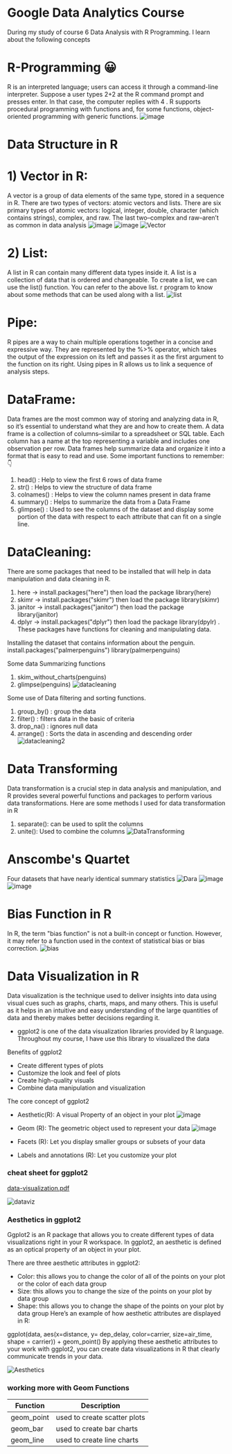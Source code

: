 # Google Data Analytics Course 
During my study of course 6 Data Analysis with R Programming. I learn about the following concepts
# R-Programming 😀
R is an interpreted language; users can access it through a command-line interpreter. Suppose a user types 2+2 at the R command prompt and presses enter. In that case, the computer replies with 4 . R supports procedural programming with functions and, for some functions, object-oriented programming with generic functions.
![image](https://github.com/Anish-shakya/R-Programming/assets/64535767/db3071a5-1bb8-44d6-919a-a44f5a7fc0f0)

# Data Structure in R
# 1) Vector in R:
A vector is a group of data elements of the same type, stored in a sequence in R. There are two types of vectors: atomic vectors and lists.
There are six primary types of atomic vectors: logical, integer, double, character (which contains strings), complex, and raw. 
The last two–complex and raw–aren’t as common in data analysis
![image](https://github.com/Anish-shakya/R-Programming/assets/64535767/e6a453bc-95a1-441c-9b61-e45fc5019888)
![image](https://github.com/Anish-shakya/R-Programming/assets/64535767/1d617195-7d96-4948-bc8d-2217d0846948)
![Vector](https://github.com/Anish-shakya/R-Programming/assets/64535767/dd12622c-1a0a-4311-bd2c-0a74848721d0)


# 2) List:
A list in R can contain many different data types inside it. A list is a collection of data that is ordered and changeable.
To create a list, we can use the list() function.
You can refer to the above list. r program to know about some methods that can be used along with a list.
![list](https://github.com/Anish-shakya/R-Programming/assets/64535767/0070fe41-d03a-45d0-b85b-901430bcb6dc)

# Pipe:
R pipes are a way to chain multiple operations together in a concise and expressive way. They are represented by the %>% operator, which takes the output of the expression on its left and passes it as the first argument to the function on its right. Using pipes in R allows us to link a sequence of analysis steps.

# DataFrame:
Data frames are the most common way of storing and analyzing data in R, so it’s essential to understand what they are and how to create them. A data frame is a collection of columns–similar to a spreadsheet or SQL table. Each column has a name at the top representing a variable and includes one observation per row. Data frames help summarize data and organize it into a format that is easy to read and use. 
Some important functions to remember:👇
1) head() : Help to view the first 6 rows of data frame
2) str() : Helps to view the structure of data frame
3) colnames() : Helps to view the column names present in data frame
4) summary() : Helps to  summarize the data from a Data Frame
5) glimpse() : Used to see the columns of the dataset and display some portion of the data with respect to each attribute that can fit on a single line.

# DataCleaning:
There are some packages that need to be installed that will help in data manipulation and data cleaning in R.
1) here  -> install.packages("here")  then load the package  library(here)
2) skimr -> install.packages("skimr")  then load the package  library(skimr)
3) janitor -> install.packages("janitor")  then load the package  library(janitor)
4) dplyr -> install.packages("dplyr")  then load the package  library(dpylr) .
These packages have functions for cleaning and manipulating data.

Installing the dataset that contains information about the penguin.
install.packages("palmerpenguins")
library(palmerpenguins)

Some data Summarizing functions
1) skim_without_charts(penguins)
2) glimpse(penguins)
![datacleaning](https://github.com/Anish-shakya/R-Programming/assets/64535767/b5770237-c67a-49ed-aa33-55b1221f2b99)

Some use of Data filtering and sorting functions.
1)   group_by() : group the data 
2)   filter() : filters data in the basic of criteria
3)   drop_na() : ignores null data
4)   arrange() : Sorts the data in ascending and descending order
![datacleaning2](https://github.com/Anish-shakya/R-Programming/assets/64535767/ebc38e87-b296-4903-937d-08efbc79079a)

# Data Transforming
Data transformation is a crucial step in data analysis and manipulation, and R provides several powerful functions and packages to perform various data transformations. Here are some  methods I used for data transformation in R
1) separate(): can be used to split the columns
2) unite(): Used to combine the columns
![DataTransforming](https://github.com/Anish-shakya/R-Programming/assets/64535767/4e8675e7-ac47-4804-80c6-731c8b794446)

# Anscombe's Quartet
Four datasets that have nearly identical summary statistics
![Dara](https://github.com/Anish-shakya/R-Programming/assets/64535767/5c0e0cb0-a9c8-453f-a37a-113a635eaa47)
![image](https://github.com/Anish-shakya/R-Programming/assets/64535767/31af9564-e910-468d-b10e-8a684335f0a4)
![image](https://github.com/Anish-shakya/R-Programming/assets/64535767/38ce9443-1b67-4f14-b462-4378ea78c3a8)

# Bias Function in R
In R, the term "bias function" is not a built-in concept or function. However, it may refer to a function used in the context of statistical bias or bias correction.
![bias](https://github.com/Anish-shakya/R-Programming/assets/64535767/57a36262-a41c-424c-acd4-21987665030c)

# Data Visualization in R
Data visualization is the technique used to deliver insights into data using visual cues such as graphs, charts, maps, and many others. This is useful as it helps in an intuitive and easy understanding of the large quantities of data and thereby makes better decisions regarding it.
- ggplot2 is one of the data visualization libraries provided by R language. Throughout my course, I have use this library to visualized the data

Benefits of ggplot2
- Create different types of plots
- Customize the look and feel of plots
- Create high-quality visuals
- Combine data manipulation and visualization

The core concept of ggplot2
- Aesthetic(R): A visual Property of an object in your plot
![image](https://github.com/Anish-shakya/R-Programming/assets/64535767/7f24c6d1-fad9-4985-b3e0-d910ff395f0a)

- Geom (R): The geometric object used to represent your data
![image](https://github.com/Anish-shakya/R-Programming/assets/64535767/a68f6a9e-a61c-49c6-abf3-ec9aa7acff54)

- Facets (R): Let you display smaller groups  or subsets of your data
- Labels and annotations (R): Let you customize your plot

### cheat sheet for ggplot2
[data-visualization.pdf](https://github.com/Anish-shakya/R-Programming/files/11929147/data-visualization.pdf)

![dataviz](https://github.com/Anish-shakya/R-Programming/assets/64535767/77c3786c-792e-43d3-ad14-67581c9456cf)

### Aesthetics in ggplot2
Ggplot2 is an R package that allows you to create different types of data visualizations right in your R workspace. In ggplot2, an aesthetic is defined as an optical property of an object in your plot. 

There are three aesthetic attributes in ggplot2:
- Color: this allows you to change the color of all of the points on your plot or the color of each data group
- Size: this allows you to change the size of the points on your plot by data group
- Shape: this allows you to change the shape of the points on your plot by data group
Here’s an example of how aesthetic attributes are displayed in R:

ggplot(data, aes(x=distance, y= dep_delay, color=carrier, size=air_time, shape = carrier)) +
      geom_point()
By applying these aesthetic attributes to your work with ggplot2, you can create data visualizations in R that clearly communicate trends in your data.

![Aesthetics](https://github.com/Anish-shakya/R-Programming/assets/64535767/d0957061-bc92-4b57-b349-fd49d070c227)

### working more with Geom Functions
|Function|Description|
|--------|-----------|
|geom_point|used to create scatter plots|
|geom_bar|used to create bar charts|
|geom_line|used to create line charts|
